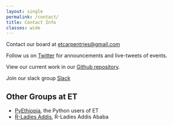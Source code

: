 ```yaml
---
layout: single
permalink: /contact/
title: Contact Info
classes: wide
---
```

Contact our board at [etcarpentries@gmail.com](mailto://etcarpentry@gmail.com)

Follow us on [Twitter](https://twitter.com/et-carpentries) for announcements and live-tweets of events.

View our current work in our [Github repository](https://github.com/et-carpentries/Coordination/issues).

Join our slack group [Slack]( https://join.slack.com/t/et-carpentries/signup)

## Other Groups at ET

* [PyEthiopia](https://mesfind.github.io/PyEthiopia/), the Python users of ET
* [R-Ladies Addis](https://www.meetup.com/rladies-Addis-ababa/), R-Ladies Addis Ababa
